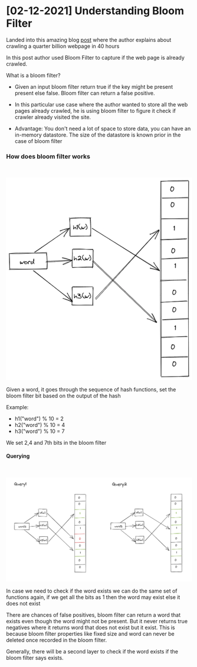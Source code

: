 # [02-12-2021] Understanding Bloom Filter

Landed into this amazing blog [post](https://michaelnielsen.org/ddi/how-to-crawl-a-quarter-billion-webpages-in-40-hours/) where the author explains about crawling a quarter billion webpage in 40 hours

In this post author used Bloom Filter to capture if the web page is already crawled.

 What is a bloom filter?
- Given an input bloom filter return true if the key might be present present else false. Bloom filter can return a false positive.
* In this particular use case where the author wanted to store all the web pages already crawled, he is using bloom filter to figure it check if crawler already visited the site.
- Advantage: You don't need a lot of space to store data, you can have an in-memory datastore. The size of the datastore is known prior in the case of bloom filter

### How does bloom filter works
<br>

![Working](../bloom_filter/Working.png)

Given a word, it goes through the sequence of hash functions, set the bloom filter bit based on the output of the hash

Example:
* h1("word") % 10 = 2
* h2("word") % 10 = 4
* h3("word") % 10 = 7

We set 2,4 and 7th bits in the bloom filter


#### Querying

<br>

![Working1](../bloom_filter/Working1.png)

In case we need to check if the word exists we can do the same set of functions again, if we get all the bits as 1 then the word may exist else it does not exist

There are chances of false positives, bloom filter can return a word that exists even though the word might not be present. But it never returns true negatives where it returns word that does not exist but it exist. This is because bloom filter properties like fixed size and word can never be deleted once recorded in the bloom filter.

Generally, there will be a second layer to check if the word exists if the bloom filter says exists.
